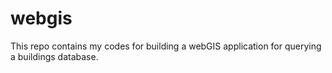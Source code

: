 # webgis
This repo contains my codes for building a webGIS application for querying a buildings database.
